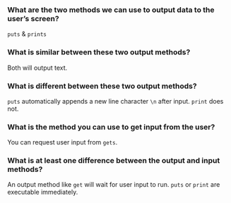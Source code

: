 ### What are the two methods we can use to output data to the user’s screen?

`puts` & `prints`

### What is similar between these two output methods?

Both will output text.

### What is different between these two output methods?

`puts` automatically appends a new line character `\n` after input. `print` does not.

### What is the method you can use to get input from the user?

You can request user input from `gets`.

### What is at least one difference between the output and input methods?

An output method like `get` will wait for user input to run. `puts` or `print` are executable immediately.
